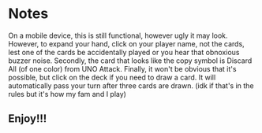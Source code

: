 # Notes
On a mobile device, this is still functional, however ugly it may look. However, to expand your hand, click on your player name, not the cards, lest one of the cards be accidentally played or you hear that obnoxious buzzer noise.
Secondly, the card that looks like the copy symbol is Discard All (of one color) from UNO Attack.
Finally, it won't be obvious that it's possible, but click on the deck if you need to draw a card. It will automatically pass your turn after three cards are drawn. (idk if that's in the rules but it's how my fam and I play)

## Enjoy!!!
